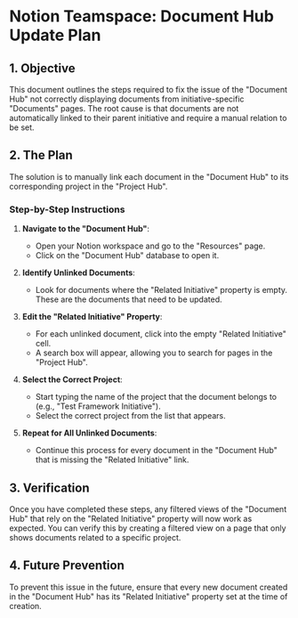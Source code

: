 # Notion Teamspace: Document Hub Update Plan

## 1. Objective

This document outlines the steps required to fix the issue of the "Document Hub" not correctly displaying documents from initiative-specific "Documents" pages. The root cause is that documents are not automatically linked to their parent initiative and require a manual relation to be set.

## 2. The Plan

The solution is to manually link each document in the "Document Hub" to its corresponding project in the "Project Hub".

### Step-by-Step Instructions

1.  **Navigate to the "Document Hub"**:
    *   Open your Notion workspace and go to the "Resources" page.
    *   Click on the "Document Hub" database to open it.

2.  **Identify Unlinked Documents**:
    *   Look for documents where the "Related Initiative" property is empty. These are the documents that need to be updated.

3.  **Edit the "Related Initiative" Property**:
    *   For each unlinked document, click into the empty "Related Initiative" cell.
    *   A search box will appear, allowing you to search for pages in the "Project Hub".

4.  **Select the Correct Project**:
    *   Start typing the name of the project that the document belongs to (e.g., "Test Framework Initiative").
    *   Select the correct project from the list that appears.

5.  **Repeat for All Unlinked Documents**:
    *   Continue this process for every document in the "Document Hub" that is missing the "Related Initiative" link.

## 3. Verification

Once you have completed these steps, any filtered views of the "Document Hub" that rely on the "Related Initiative" property will now work as expected. You can verify this by creating a filtered view on a page that only shows documents related to a specific project.

## 4. Future Prevention

To prevent this issue in the future, ensure that every new document created in the "Document Hub" has its "Related Initiative" property set at the time of creation.
